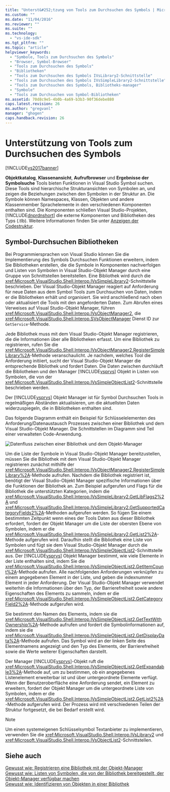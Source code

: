 ```yaml
---
title: "Unterst&#252;tzung von Tools zum Durchsuchen des Symbols | Microsoft Docs"
ms.custom: ""
ms.date: "11/04/2016"
ms.reviewer: ""
ms.suite: ""
ms.technology: 
  - "vs-ide-sdk"
ms.tgt_pltfrm: ""
ms.topic: "article"
helpviewer_keywords: 
  - "Symbole, Tools zum Durchsuchen des Symbols"
  - "Browser, Symbol-Browser"
  - "Tools zum Durchsuchen des Symbols"
  - "Bibliotheken"
  - "Tools zum Durchsuchen des Symbols IVsLibrary2-Schnittstelle"
  - "Tools zum Durchsuchen des Symbols IVsSimpleLibrary2-Schnittstelle"
  - "Tools zum Durchsuchen des Symbols, Bibliotheks-manager"
  - "Symbole"
  - "Tools zum Durchsuchen von Symbol-Bibliotheken"
ms.assetid: 70d8c9e5-4b0b-4a69-b3b3-90f36debe880
caps.latest.revision: 26
ms.author: "gregvanl"
manager: "ghogen"
caps.handback.revision: 26
---
```

# Unterst&#252;tzung von Tools zum Durchsuchen des Symbols
[!INCLUDE[vs2017banner](../../code-quality/includes/vs2017banner.md)]

**Objektkatalog**, **Klassenansicht**, **Aufrufbrowser** und **Ergebnisse der Symbolsuche** Tools bieten Funktionen in Visual Studio Symbol suchen.  Diese Tools sind hierarchische Strukturansichten von Symbolen an, und zeigen die Beziehungen zwischen den Symbolen in der Struktur an.  Die Symbole können Namespaces, Klassen, Objekten und andere Klassenmember Sprachelemente in den verschiedenen Komponenten enthalten sind.  Die Komponenten schließen Visual Studio\-Projekten, [!INCLUDE[dnprdnshort](../../code-quality/includes/dnprdnshort_md.md)] die externe Komponenten und Bibliotheken des Typs \(.tlb\).  Weitere Informationen finden Sie unter [Anzeigen der Codestruktur](../../ide/viewing-the-structure-of-code.md).  
  
## Symbol\-Durchsuchen Bibliotheken  
 Bei Programmiersprachen von Visual Studio können Sie die Implementierung des Symbols Durchsuchen Funktionen erweitern, indem Sie Bibliotheken erstellen, die die Symbole in Komponenten nachverfolgen und Listen von Symbolen in Visual Studio\-Objekt Manager durch eine Gruppe von Schnittstellen bereitstellen.  Eine Bibliothek wird durch die <xref:Microsoft.VisualStudio.Shell.Interop.IVsSimpleLibrary2>\-Schnittstelle beschrieben.  Der Visual Studio\-Objekt Manager reagiert auf Anforderung für neue Daten aus dem Symbol Tools zum Durchsuchen von Daten, indem er die Bibliotheken erhält und organisiert.  Sie wird anschließend nach oben oder aktualisiert die Tools mit den angeforderten Daten.  Zum Abrufen eines Verweises auf Visual Studio\-Objekt Manager, führen <xref:Microsoft.VisualStudio.Shell.Interop.IVsObjectManager2>, die <xref:Microsoft.VisualStudio.Shell.Interop.SVsObjectManager> Dienst ID zur `GetService`\-Methode.  
  
 Jede Bibliothek muss mit dem Visual Studio\-Objekt Manager registrieren, die die Informationen über alle Bibliotheken erfasst.  Um eine Bibliothek zu registrieren, rufen Sie die <xref:Microsoft.VisualStudio.Shell.Interop.IVsObjectManager2.RegisterSimpleLibrary%2A>\-Methode veranschaulicht.  Je nachdem, welches Tool die Anforderung initiiert, sucht der Visual Studio\-Objekt Manager die entsprechende Bibliothek und fordert Daten.  Die Daten zwischen durchläuft die Bibliotheken und den Manager [!INCLUDE[vsprvs](../../code-quality/includes/vsprvs_md.md)] Objekt in Listen von Symbolen, die von der <xref:Microsoft.VisualStudio.Shell.Interop.IVsSimpleObjectList2>\-Schnittstelle beschrieben werden.  
  
 Der [!INCLUDE[vsprvs](../../code-quality/includes/vsprvs_md.md)] Objekt Manager ist für Symbol Durchsuchen Tools in regelmäßigen Abständen aktualisieren, um die aktuellsten Daten widerzuspiegeln, die in Bibliotheken enthalten sind.  
  
 Das folgende Diagramm enthält ein Beispiel für Schlüsselelementen des Anforderung\/Datenaustausch Prozesses zwischen einer Bibliothek und dem Visual Studio\-Objekt Manager.  Die Schnittstellen im Diagramm sind Teil einer verwalteten Code\-Anwendung.  
  
 ![Datenfluss zwischen einer Bibliothek und dem Objekt&#45;Manager](~/docs/extensibility/internals/media/callbrowserdiagram.gif "CallBrowserDiagram")  
  
 Um die Liste der Symbole in Visual Studio\-Objekt Manager bereitzustellen, müssen Sie die Bibliothek mit dem Visual Studio\-Objekt Manager registrieren zunächst mithilfe der <xref:Microsoft.VisualStudio.Shell.Interop.IVsObjectManager2.RegisterSimpleLibrary%2A>\-Methode aufrufen.  Nachdem die Bibliothek registriert ist, benötigt der Visual Studio\-Objekt Manager spezifische Informationen über die Funktionen der Bibliothek an.  Zum Beispiel aufgerufen und Flags für die Bibliothek die unterstützten Kategorien, indem die <xref:Microsoft.VisualStudio.Shell.Interop.IVsSimpleLibrary2.GetLibFlags2%2A> und <xref:Microsoft.VisualStudio.Shell.Interop.IVsSimpleLibrary2.GetSupportedCategoryFields2%2A>\-Methoden aufgerufen werden.  So fügen Sie einem bestimmten Zeitpunkt wenn eines der Tools Daten aus dieser Bibliothek erfordert, fordert der Objekt Manager um die Liste der obersten Ebene von Symbolen, indem er die <xref:Microsoft.VisualStudio.Shell.Interop.IVsSimpleLibrary2.GetList2%2A>\-Methode aufgerufen wird.  Daraufhin stellt die Bibliothek eine Liste von Symbolen und fügt sie dem Visual Studio\-Objekt Manager durch die <xref:Microsoft.VisualStudio.Shell.Interop.IVsSimpleObjectList2>\-Schnittstelle aus.  Der [!INCLUDE[vsprvs](../../code-quality/includes/vsprvs_md.md)] Objekt Manager bestimmt, wie viele Elemente in der Liste enthalten sind, indem Sie die <xref:Microsoft.VisualStudio.Shell.Interop.IVsSimpleObjectList2.GetItemCount%2A>\-Methode aufrufen.  Alle nachfolgenden Anforderungen verknüpfen zu einem angegebenen Element in der Liste, und geben die indexnummer Element in jeder Anforderung.  Der Visual Studio\-Objekt Manager verwendet weiterhin die Informationen über den Typ, der Barrierefreiheit sowie andere Eigenschaften des Elements zu sammeln, indem er die <xref:Microsoft.VisualStudio.Shell.Interop.IVsSimpleObjectList2.GetCategoryField2%2A>\-Methode aufgerufen wird.  
  
 Sie bestimmt den Namen des Elements, indem sie die <xref:Microsoft.VisualStudio.Shell.Interop.IVsSimpleObjectList2.GetTextWithOwnership%2A>\-Methode aufrufen und fordert die Symbolinformationen auf, indem sie die <xref:Microsoft.VisualStudio.Shell.Interop.IVsSimpleObjectList2.GetDisplayData%2A>\-Methode aufrufen.  Das Symbol wird an der linken Seite des Elementnamens angezeigt und den Typ des Elements, der Barrierefreiheit sowie die Werte weiterer Eigenschaften darstellt.  
  
 Der Manager [!INCLUDE[vsprvs](../../code-quality/includes/vsprvs_md.md)]\-Objekt ruft die <xref:Microsoft.VisualStudio.Shell.Interop.IVsSimpleObjectList2.GetExpandable3%2A>\-Methode auf, um zu bestimmen, ob ein angegebenes Listenelement erweiterbar ist und über untergeordnete Elemente verfügt.  Wenn der Benutzeroberfläche eine Anforderung sendet, ein Element zu erweitern, fordert der Objekt Manager um die untergeordnete Liste von Symbolen, indem er die <xref:Microsoft.VisualStudio.Shell.Interop.IVsSimpleObjectList2.GetList2%2A>\-Methode aufgerufen wird.  Der Prozess wird mit verschiedenen Teilen der Struktur fortgesetzt, die bei Bedarf erstellt wird.  
  
> [!NOTE]
>  Um einen systemeigenen Schlüsselsymbol Textanbieter zu implementieren, verwenden Sie die <xref:Microsoft.VisualStudio.Shell.Interop.IVsLibrary2> und <xref:Microsoft.VisualStudio.Shell.Interop.IVsObjectList2>\-Schnittstellen.  
  
## Siehe auch  
 [Gewusst wie: Registrieren eine Bibliothek mit der Objekt\-Manager](../../extensibility/internals/how-to-register-a-library-with-the-object-manager.md)   
 [Gewusst wie: Listen von Symbolen, die von der Bibliothek bereitgestellt, der Objekt\-Manager verfügbar machen](../../extensibility/internals/how-to-expose-lists-of-symbols-provided-by-the-library-to-the-object-manager.md)   
 [Gewusst wie: Identifizieren von Objekten in einer Bibliothek](../../extensibility/internals/how-to-identify-symbols-in-a-library.md)